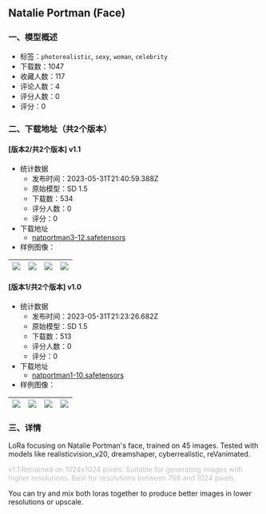 ## Natalie Portman (Face)
### 一、模型概述

- 标签：`photorealistic`, `sexy`, `woman`, `celebrity`
- 下载数：1047
- 收藏人数：117
- 评论人数：4
- 评分人数：0
- 评分：0

### 二、下载地址（共2个版本）

#### [版本2/共2个版本] v1.1

- 统计数据
  - 发布时间：2023-05-31T21:40:59.388Z
  - 原始模型：SD 1.5
  - 下载数：534
  - 评分人数：0
  - 评分：0
- 下载地址
  - [natportman3-12.safetensors](https://civitai.com/api/download/models/86542)
- 样例图像：

| <img src="https://image.civitai.com/xG1nkqKTMzGDvpLrqFT7WA/c07a3750-8a51-4f6e-92ce-13bb33cfa2a3/width=450/986110.jpeg" /> | <img src="https://image.civitai.com/xG1nkqKTMzGDvpLrqFT7WA/66e236e4-4552-4e12-849a-09ca5a2ed4a5/width=450/1010420.jpeg" /> | <img src="https://image.civitai.com/xG1nkqKTMzGDvpLrqFT7WA/bf9e7b4d-7c2a-4243-a7b4-8ff267c88e2d/width=450/985845.jpeg" /> | <img src="https://image.civitai.com/xG1nkqKTMzGDvpLrqFT7WA/f8871ebf-21b1-4d6a-b717-65031d8f39ec/width=450/985980.jpeg" /> |
| ---- | ---- | ---- | ---- |

#### [版本1/共2个版本] v1.0

- 统计数据
  - 发布时间：2023-05-31T21:23:26.682Z
  - 原始模型：SD 1.5
  - 下载数：513
  - 评分人数：0
  - 评分：0
- 下载地址
  - [natportman1-10.safetensors](https://civitai.com/api/download/models/62499)
- 样例图像：

| <img src="https://image.civitai.com/xG1nkqKTMzGDvpLrqFT7WA/75367b55-d8ab-4fc0-a7b0-54317703499e/width=450/841206.jpeg" /> | <img src="https://image.civitai.com/xG1nkqKTMzGDvpLrqFT7WA/ba8999be-7b1d-4a9c-83c9-43733fdcc301/width=450/688244.jpeg" /> | <img src="https://image.civitai.com/xG1nkqKTMzGDvpLrqFT7WA/3eb80404-6a92-4c2e-baab-c5daedb04d39/width=450/750854.jpeg" /> | <img src="https://image.civitai.com/xG1nkqKTMzGDvpLrqFT7WA/4cf47d80-6d53-4026-baa6-716d232a59df/width=450/688246.jpeg" /> |
| ---- | ---- | ---- | ---- |


### 三、详情
<p>LoRa focusing on Natalie Portman's face, trained on 45 images. Tested with models like realisticvision_v20, dreamshaper, cyberrealistic, reVanimated.</p><p></p><p><span style="color:rgb(193, 194, 197)">v1.1:Retrained on 1024x1024 pixels. Suitable for generating images with higher resolutions. Best for resolutions between 768 and 1024 pixels.</span></p><p></p><p>You can try and mix both loras together to produce better images in lower resolutions or upscale. </p>